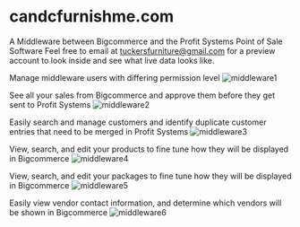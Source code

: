 # candcfurnishme.com
A Middleware between Bigcommerce and the Profit Systems Point of Sale Software
Feel free to email at tuckersfurniture@gmail.com for a preview account to look inside and see what live data looks like.

Manage middleware users with differing permission level
![middleware1](https://github.com/Ctucker9233/candcfurnishme.com/assets/19523985/24512e83-3c60-4834-b82d-2dc34d1ab672)

See all your sales from Bigcommerce and approve them before they get sent to Profit Systems
![middleware2](https://github.com/Ctucker9233/candcfurnishme.com/assets/19523985/53fab580-4695-4d52-8d24-53f8e80dda72)

Easily search and manage customers and identify duplicate customer entries that need to be merged in Profit Systems
![middleware3](https://github.com/Ctucker9233/candcfurnishme.com/assets/19523985/5f639d65-6a02-4a70-93b0-53eb3bae2442)

View, search, and edit your products to fine tune how they will be displayed in Bigcommerce
![middleware4](https://github.com/Ctucker9233/candcfurnishme.com/assets/19523985/7ec24bb2-afce-4017-8d0d-6a52e7c91b8e)

View, search, and edit your packages to fine tune how they will be displayed in Bigcommerce
![middleware5](https://github.com/Ctucker9233/candcfurnishme.com/assets/19523985/ca2340eb-8dad-4802-9975-08b3a09e75c8)

Easily view vendor contact information, and determine which vendors will be shown in Bigcommerce
![middleware6](https://github.com/Ctucker9233/candcfurnishme.com/assets/19523985/ba65f412-bdfd-4b6a-9307-0513590aad1a)
